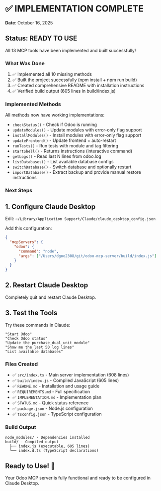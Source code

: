 # ✅ IMPLEMENTATION COMPLETE

**Date**: October 16, 2025

## Status: READY TO USE

All 13 MCP tools have been implemented and built successfully!

### What Was Done

1. ✅ Implemented all 10 missing methods
2. ✅ Built the project successfully (npm install + npm run build)
3. ✅ Created comprehensive README with installation instructions
4. ✅ Verified build output (605 lines in build/index.js)

### Implemented Methods

All methods now have working implementations:
- `checkStatus()` - Check if Odoo is running
- `updateModules()` - Update modules with error-only flag support
- `installModules()` - Install modules with error-only flag support  
- `updateFrontend()` - Update frontend + auto-restart
- `runTests()` - Run tests with module and tag filtering
- `startShell()` - Returns instructions (interactive command)
- `getLogs()` - Read last N lines from odoo.log
- `listDatabases()` - List available database configs
- `switchDatabase()` - Switch database and optionally restart
- `importDatabase()` - Extract backup and provide manual restore instructions

### Next Steps

## 1. Configure Claude Desktop

Edit: `~/Library/Application Support/Claude/claude_desktop_config.json`

Add this configuration:

```json
{
  "mcpServers": {
    "odoo": {
      "command": "node",
      "args": ["/Users/dgoo2308/git/odoo-mcp-server/build/index.js"]
    }
  }
}
```

## 2. Restart Claude Desktop

Completely quit and restart Claude Desktop.

## 3. Test the Tools

Try these commands in Claude:

```
"Start Odoo"
"Check Odoo status"
"Update the purchase_dual_unit module"
"Show me the last 50 log lines"
"List available databases"
```

### Files Created

- ✅ `src/index.ts` - Main server implementation (608 lines)
- ✅ `build/index.js` - Compiled JavaScript (605 lines)
- ✅ `README.md` - Installation and usage guide
- ✅ `REQUIREMENTS.md` - Full specification
- ✅ `IMPLEMENTATION.md` - Implementation plan
- ✅ `STATUS.md` - Quick status reference
- ✅ `package.json` - Node.js configuration
- ✅ `tsconfig.json` - TypeScript configuration

### Build Output

```
node_modules/ - Dependencies installed
build/ - Compiled output
  ├── index.js (executable, 605 lines)
  └── index.d.ts (TypeScript declarations)
```

## Ready to Use! 🎉

Your Odoo MCP server is fully functional and ready to be configured in Claude Desktop.
